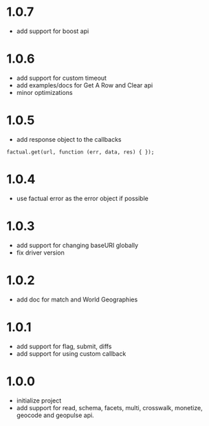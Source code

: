 # 1.0.7
* add support for boost api

# 1.0.6
* add support for custom timeout
* add examples/docs for Get A Row and Clear api 
* minor optimizations

# 1.0.5
* add response object to the callbacks
```
factual.get(url, function (err, data, res) { });  
```

# 1.0.4
* use factual error as the error object if possible


# 1.0.3
* add support for changing baseURI globally
* fix driver version

# 1.0.2
* add doc for match and World Geographies


# 1.0.1
* add support for flag, submit, diffs
* add support for using custom callback


# 1.0.0
* initialize project
* add support for read, schema, facets, multi, crosswalk, monetize, geocode and geopulse api.
